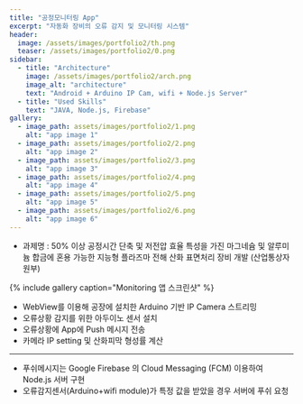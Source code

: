 ```yaml
---
title: "공정모니터링 App"
excerpt: "자동화 장비의 오류 감지 및 모니터링 시스템"
header:
  image: /assets/images/portfolio2/th.png
  teaser: /assets/images/portfolio2/0.png
sidebar:
  - title: "Architecture"
    image: /assets/images/portfolio2/arch.png
    image_alt: "architecture"
    text: "Android + Arduino IP Cam, wifi + Node.js Server"
  - title: "Used Skills"
    text: "JAVA, Node.js, Firebase"
gallery:
  - image_path: assets/images/portfolio2/1.png
    alt: "app image 1"
  - image_path: assets/images/portfolio2/2.png
    alt: "app image 2"
  - image_path: assets/images/portfolio2/3.png
    alt: "app image 3"
  - image_path: assets/images/portfolio2/4.png
    alt: "app image 4"
  - image_path: assets/images/portfolio2/5.png
    alt: "app image 5"
  - image_path: assets/images/portfolio2/6.png
    alt: "app image 6"
---
```


- 과제명 : 50% 이상 공정시간 단축 및 저전압 효율 특성을 가진 마그네슘 및 알루미늄 합금에 혼용 가능한 지능형 플라즈마 전해 산화 표면처리 장비 개발 (산업통상자원부)

{% include gallery caption="Monitoring 앱 스크린샷" %}

- WebView를 이용해 공장에 설치한 Arduino 기반 IP Camera 스트리밍
- 오류상황 감지를 위한 아두이노 센서 설치
- 오류상황에 App에 Push 메시지 전송
- 카메라 IP setting 및 산화피막 형성률 계산

----

- 푸쉬메시지는 Google Firebase 의 Cloud Messaging (FCM) 이용하여 Node.js 서버 구현
- 오류감지센서(Arduino+wifi module)가 특정 값을 받았을 경우 서버에 푸쉬 요청 